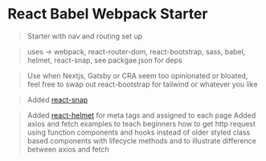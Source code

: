 # React Babel Webpack Starter

> Starter with nav and routing set up 

> uses -> webpack, react-router-dom, react-bootstrap, sass, babel, helmet, react-snap, see packgae.json for deps

> Use when Nextjs, Gatsby or CRA seem too opinionated or bloated, feel free to swap out react-bootstrap for tailwind or whatever you like

> Added [react-snap](https://www.npmjs.com/package/react-snap) 

> Added [react-helmet](https://www.npmjs.com/package/react-helmet) for meta tags and assigned to each page
> Added axios and fetch examples to teach beginners how to get http request using function components and hooks instead of older styled class based components with lifecycle methods and to illustrate difference between axios and fetch